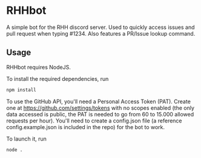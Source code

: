 # RHHbot

A simple bot for the RHH discord server. Used to quickly access issues and pull request when typing #1234. Also features a PR/Issue lookup command.

## Usage
RHHbot requires NodeJS.

To install the required dependencies, run
```bash
npm install
```

To use the GitHub API, you'll need a Personal Access Token (PAT).
Create one at https://github.com/settings/tokens with no scopes enabled (the only data accessed is public, the PAT is needed to go from 60 to 15.000 allowed requests per hour).
You'll need to create a config.json file (a reference config.example.json is included in the repo) for the bot to work.

To launch it, run
```bash
node .
```
